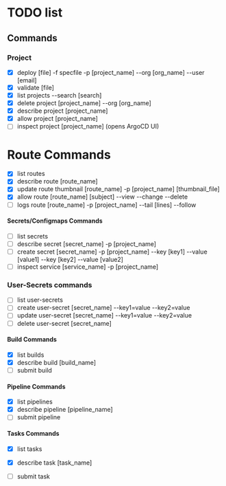 
# TODO list

## Commands

### Project

- [x] deploy [file] -f specfile -p [project_name] --org [org_name] --user [email] 
- [x] validate [file]
- [x] list projects --search [search] 
- [x] delete project [project_name] --org [org_name]
- [x] describe project [project_name] 
- [x] allow project [project_name] 
- [ ] inspect project [project_name]  (opens ArgoCD UI)

# Route Commands

- [x] list routes
- [x] describe route [route_name]
- [x] update route thumbnail [route_name] -p [project_name] [thumbnail_file]
- [x] allow route [route_name] [subject] --view --change --delete
- [ ] logs route [route_name] -p [project_name] --tail [lines] --follow

#### Secrets/Configmaps Commands

- [ ] list secrets
- [ ] describe secret [secret_name] -p [project_name]
- [ ] create secret [secret_name] -p [project_name] --key [key1] --value [value1] --key [key2] --value [value2]
- [ ] inspect service [service_name] -p [project_name]

### User-Secrets commands

- [ ] list user-secrets
- [ ] create user-secret [secret_name] --key1=value --key2=value
- [ ] update user-secret [secret_name] --key1=value --key2=value
- [ ] delete user-secret [secret_name] 

#### Build Commands

- [x] list builds
- [x] describe build [build_name]
- [ ] submit build 

#### Pipeline Commands

- [x] list pipelines
- [x] describe pipeline [pipeline_name]
- [ ] submit pipeline

#### Tasks Commands

- [x] list tasks
- [x] describe task [task_name]
- [ ] submit task

